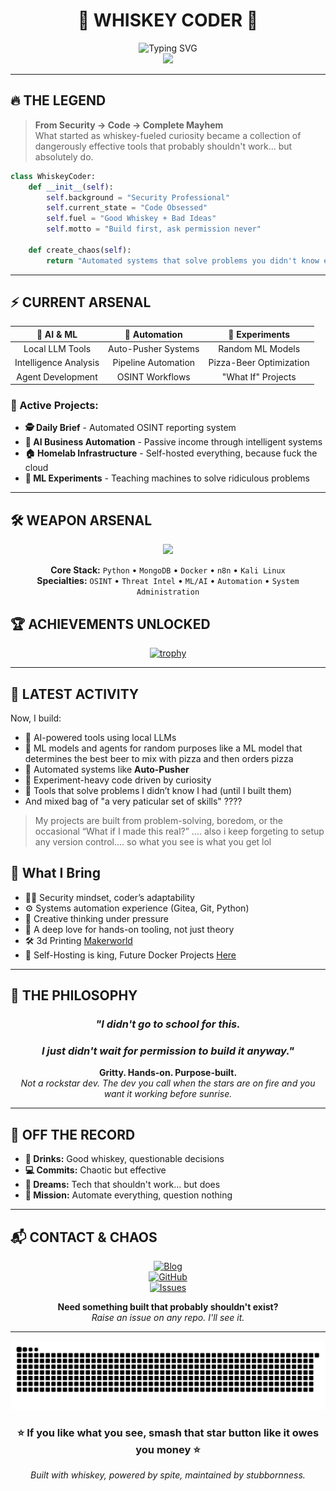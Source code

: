 # <div align="center">🥃 **WHISKEY CODER** 🥃</div>

<div align="center">
  <img src="https://readme-typing-svg.herokuapp.com?font=Fira+Code&size=28&duration=3000&pause=1000&color=F75C03&background=00000000&center=true&vCenter=true&width=600&lines=Security+%E2%86%92+Code+%E2%86%92+Chaos;Building+AI+Tools+%26+Automation;Whiskey-Fueled+Innovation;Problem+Solver+%7C+System+Breaker" alt="Typing SVG" />
</div>

<div align="center">
  <img src="https://media2.giphy.com/media/9GIE4bg4EV7UYFeP5B/giphy.gif?cid=ecf05e47zk367y6fonbkp0q24ayrrcwvjwp0sfzr6bv60aws&ep=v1_gifs_search&rid=giphy.gif&ct=g" width="400"/>
</div>

---

## 🔥 **THE LEGEND**

> **From Security → Code → Complete Mayhem**  
> What started as whiskey-fueled curiosity became a collection of dangerously effective tools that probably shouldn't work... but absolutely do.

```python
class WhiskeyCoder:
    def __init__(self):
        self.background = "Security Professional"
        self.current_state = "Code Obsessed"
        self.fuel = "Good Whiskey + Bad Ideas"
        self.motto = "Build first, ask permission never"
        
    def create_chaos(self):
        return "Automated systems that solve problems you didn't know existed"
```

---

## ⚡ **CURRENT ARSENAL**

<div align="center">
  
| 🤖 **AI & ML** | 🔁 **Automation** | 🧪 **Experiments** |
|:---:|:---:|:---:|
| Local LLM Tools | Auto-Pusher Systems | Random ML Models |
| Intelligence Analysis | Pipeline Automation | Pizza-Beer Optimization |
| Agent Development | OSINT Workflows | "What If" Projects |

</div>

### **🎯 Active Projects:**
- **🕵️ Daily Brief** - Automated OSINT reporting system
- **🤖 AI Business Automation** - Passive income through intelligent systems  
- **🏠 Homelab Infrastructure** - Self-hosted everything, because fuck the cloud
- **🧠 ML Experiments** - Teaching machines to solve ridiculous problems

---

## 🛠️ **WEAPON ARSENAL**

<div align="center">
  <img src="https://skillicons.dev/icons?i=python,html,git,wordpress,tensorflow,pytorch,mongodb,elasticsearch,docker,linux,cloudflare,digitalocean&theme=dark" />
</div>

<div align="center">
  
**Core Stack:** `Python` • `MongoDB` • `Docker` • `n8n` • `Kali Linux`  
**Specialties:** `OSINT` • `Threat Intel` • `ML/AI` • `Automation` • `System Administration`

</div>

## 🏆 **ACHIEVEMENTS UNLOCKED**

<div align="center">
  
[![trophy](https://github-profile-trophy.vercel.app/?username=WhiskeyCoder&theme=radical&no-frame=true&no-bg=true&margin-w=4&row=2&column=4)](https://github.com/ryo-ma/github-profile-trophy)

</div>

---

## 🌟 **LATEST ACTIVITY**

Now, I build:
- 🤖 AI-powered tools using local LLMs
- 🤖 ML models and agents for random purposes like a ML model that determines the best beer to mix with pizza and then orders pizza
- 🔁 Automated systems like **Auto-Pusher**
- 🧪 Experiment-heavy code driven by curiosity
- 🧱 Tools that solve problems I didn’t know I had (until I built them)
- And mixed bag of "a very paticular set of skills" ????

> My projects are built from problem-solving, boredom, or the occasional “What if I made this real?”
> .... also i keep forgeting to setup any version control.... so what you see is what you get lol 


## 💼 What I Bring

- 👨‍💻 Security mindset, coder’s adaptability
- ⚙️ Systems automation experience (Gitea, Git, Python)
- 🧠 Creative thinking under pressure
- 🧰 A deep love for hands-on tooling, not just theory
- :hammer_and_wrench: 3d Printing [Makerworld](https://makerworld.com/en/u/1366979090)
- 🤖 Self-Hosting is king, Future Docker Projects [Here](https://hub.docker.com/u/whiskeycoder) 


---

## 🎯 **THE PHILOSOPHY**

<div align="center">

### *"I didn't go to school for this.*  
### *I just didn't wait for permission to build it anyway."*

**Gritty. Hands-on. Purpose-built.**  
*Not a rockstar dev. The dev you call when the stars are on fire and you want it working before sunrise.*

</div>

---

## 🥃 **OFF THE RECORD**

- **🥃 Drinks:** Good whiskey, questionable decisions
- **💻 Commits:** Chaotic but effective  
- **🧠 Dreams:** Tech that shouldn't work... but does
- **🎯 Mission:** Automate everything, question nothing

---

## 📬 **CONTACT & CHAOS**

<div align="center">

[![Blog](https://img.shields.io/badge/Blog-WhiskeyCoder-FFB86C?style=for-the-badge&logo=jekyll&logoColor=white)](https://whiskeycoder.github.io)  
[![GitHub](https://img.shields.io/badge/GitHub-WhiskeyCoder-181717?style=for-the-badge&logo=github&logoColor=white)](https://github.com/WhiskeyCoder)  
[![Issues](https://img.shields.io/badge/Got%20Questions%3F-Open%20an%20Issue-FF6B6B?style=for-the-badge&logo=github&logoColor=white)](https://github.com/WhiskeyCoder/WhiskeyCoder/issues)

**Need something built that probably shouldn't exist?**  
*Raise an issue on any repo. I'll see it.*

</div>

---

<div align="center">
  <img src="https://raw.githubusercontent.com/WhiskeyCoder/WhiskeyCoder/output/snake.svg" alt="Snake animation" />
</div>

<div align="center">
  
### ⭐ **If you like what you see, smash that star button like it owes you money** ⭐

*Built with whiskey, powered by spite, maintained by stubbornness.*

</div>
